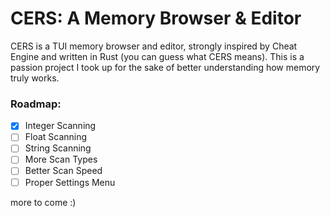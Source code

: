 # CERS: A Memory Browser & Editor
CERS is a TUI memory browser and editor, strongly inspired by Cheat Engine and written in Rust (you can guess what CERS means). This is a passion project I took up for the sake of better understanding how memory truly works.

### Roadmap:
- [x] Integer Scanning
- [ ] Float Scanning
- [ ] String Scanning
- [ ] More Scan Types
- [ ] Better Scan Speed
- [ ] Proper Settings Menu

more to come :)



